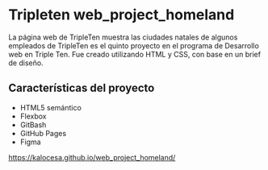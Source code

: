 # Tripleten web_project_homeland
La página web de TripleTen muestra las ciudades natales de algunos empleados de TripleTen es el quinto proyecto en el programa de Desarrollo web en Triple Ten. Fue creado utilizando HTML y CSS, con base en un brief de diseño.

## Características del proyecto
- HTML5 semántico
- Flexbox
- GitBash
- GitHub Pages
- Figma

https://kalocesa.github.io/web_project_homeland/